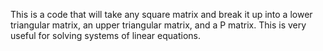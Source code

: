 This is a code that will take any square matrix and break it up into a lower triangular matrix, an upper
triangular matrix, and a P matrix.  This is very useful for solving systems of linear equations.